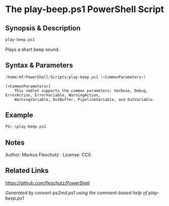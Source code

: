 # The play-beep.ps1 PowerShell Script

## Synopsis & Description
```powershell
play-beep.ps1
```

Plays a short beep sound.

## Syntax & Parameters
```powershell
/home/mf/PowerShell/Scripts/play-beep.ps1 [<CommonParameters>]
```

```
[<CommonParameters>]
    This cmdlet supports the common parameters: Verbose, Debug, ErrorAction, ErrorVariable, WarningAction, 
    WarningVariable, OutBuffer, PipelineVariable, and OutVariable.
```

## Example
```powershell
PS>.\play-beep.ps1
```


## Notes
Author: Markus Fleschutz · License: CC0

## Related Links
https://github.com/fleschutz/PowerShell

*Generated by convert-ps2md.ps1 using the comment-based help of play-beep.ps1*
